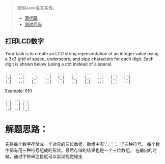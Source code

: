 > 使用Java语言实现，
> - [源代码](../src/main/kotlin/com/liuwill/kata/lcddigits)
> - [测试代码](../src/test/kotlin/com/liuwill/kata/test/LCDDigitsUtilsTest.kt)


## 打印LCD数字

Your task is to create an LCD string representation of an
integer value using a 3x3 grid of space, underscore, and 
pipe characters for each digit. Each digit is shown below 
(using a dot instead of a space)

```
._.   ...   ._.   ._.   ...   ._.   ._.   ._.   ._.   ._.
|.|   ..|   ._|   ._|   |_|   |_.   |_.   ..|   |_|   |_|
|_|   ..|   |_.   ._|   ..|   ._|   |_|   ..|   |_|   ..|

```

Example: 910
```
._. ... ._.
|_| ..| |.|
..| ..| |_|
```

# 解题思路：
先将每个数字存储成一个对应的三位数组，数组中有'.'、'_'、'|'三种符号。
每个数字都有用三种符号组成的形状。最后存储的结果也是一个三位数组，
在输出的时候，通过字符串连接就可以实现视觉输出

